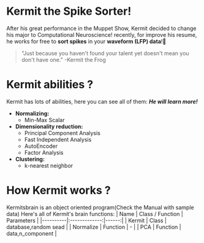 # Kermit the Spike Sorter!
After his great performance in the Muppet Show, Kermit decided to change his major to Computational Neuroscience!
recently, for improve his resume, he works for free to **sort spikes** in your **waveform (LFP) data**!:green_heart:

> "Just because you haven't found your talent yet doesn't mean you don't have one."
> -Kermit the Frog
# Kermit abilities ?
Kermit has lots of abilities, here you can see all of them:
***He will learn more!***
* **Normalizing:**
  *  Min-Max Scalar
* **Dimensionality reduction:**
  *  Principal Component Analysis
  *  Fast Independent Analysis
  *  AutoEncoder
  *  Factor Analysis 
* **Clustering:**
  * k-nearest neighbor
# How Kermit works ?
Kermitsbrain is an object oriented program(Check the Manual with sample data)
Here's all of Kermit's brain functions:
|   Name |      Class / Function      |  Parameters |
|----------|:-------------:|------:|
| Kermit |  Class | database,random sead |
| Normalize |    Function   |   - |
| PCA | Function |    data,n_component |



